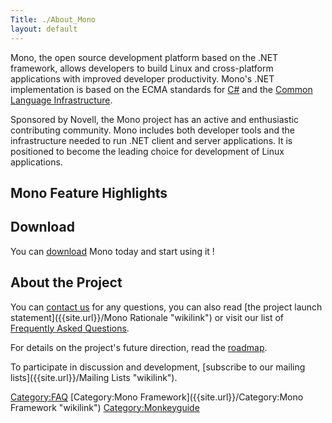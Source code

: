 ```yaml
---
Title: ./About_Mono
layout: default
---
```


Mono, the open source development platform based on the .NET framework,
allows developers to build Linux and cross-platform applications with
improved developer productivity. Mono's .NET implementation is based on
the ECMA standards for
[C\#](http://www.ecma-international.org/publications/standards/Ecma-334.htm)
and the [Common Language
Infrastructure](http://www.ecma-international.org/publications/standards/Ecma-335.htm).

Sponsored by Novell, the Mono project has an active and enthusiastic
contributing community. Mono includes both developer tools and the
infrastructure needed to run .NET client and server applications. It is
positioned to become the leading choice for development of Linux
applications.

Mono Feature Highlights
-----------------------

Download
--------

You can [download]({{site.url}}/Downloads "wikilink") Mono today and start using it !

About the Project
-----------------

You can [contact us]({{site.url}}/Contact "wikilink") for any questions, you can also
read [the project launch statement]({{site.url}}/Mono Rationale "wikilink") or visit
our list of [Frequently Asked Questions]({{site.url}}/FAQ "wikilink").

For details on the project's future direction, read the
[roadmap]({{site.url}}/Mono_Project_Roadmap "wikilink").

To participate in discussion and development, [subscribe to our mailing
lists]({{site.url}}/Mailing Lists "wikilink").

<Category:FAQ> [Category:Mono
Framework]({{site.url}}/Category:Mono Framework "wikilink") <Category:Monkeyguide>
